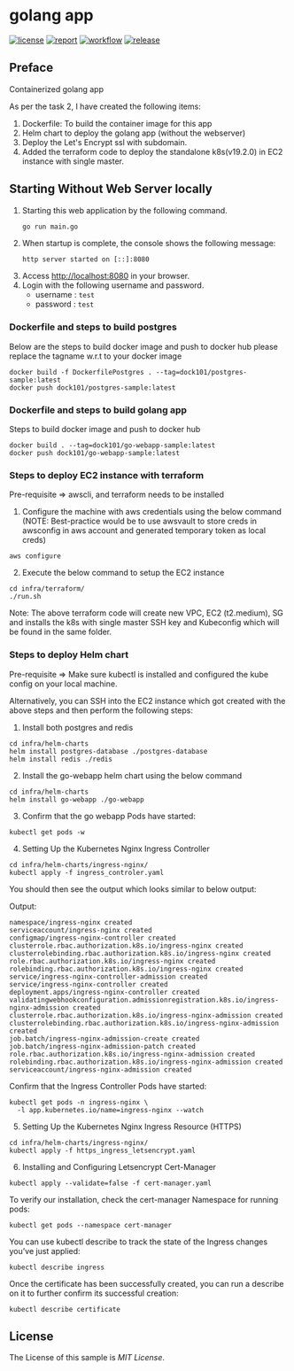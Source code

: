 # golang app

[![license](https://img.shields.io/github/license/Shashankreddysunkara/NavVis-go-webapp?style=for-the-badge)](https://github.com/Shashankreddysunkara/NavVis-go-webapp/blob/main/LICENSE)
[![report](https://goreportcard.com/badge/github.com/Shashankreddysunkara/NavVis-go-webapp?style=for-the-badge)](https://goreportcard.com/report/github.com/Shashankreddysunkara/NavVis-go-webapp)
[![workflow](https://img.shields.io/github/workflow/status/Shashankreddysunkara/NavVis-go-webapp/check?label=check&style=for-the-badge&logo=github)](https://github.com/Shashankreddysunkara/NavVis-go-webapp/actions?query=workflow%3Acheck)
[![release](https://img.shields.io/github/release/Shashankreddysunkara/NavVis-go-webapp?style=for-the-badge&logo=github)](https://github.com/Shashankreddysunkara/NavVis-go-webapp/releases)

## Preface

Containerized golang app 

As per the task 2, I have created the following items:
1. Dockerfile: To build the container image for this app
2. Helm chart to deploy the golang app (without the webserver) 
3. Deploy the Let's Encrypt ssl with subdomain.
4. Added the terraform code to deploy the standalone k8s(v19.2.0) in EC2 instance with single master.

## Starting Without Web Server locally
1. Starting this web application by the following command.
    ```bash
    go run main.go
    ```
2. When startup is complete, the console shows the following message:
    ```
    http server started on [::]:8080
    ```
3. Access [http://localhost:8080](http://localhost:8080) in your browser.
4. Login with the following username and password.
    - username : ``test``
    - password : ``test``

### Dockerfile and steps to build postgres
Below are the steps to build docker image and push to docker hub
please replace the tagname w.r.t to your docker image

```
docker build -f DockerfilePostgres . --tag=dock101/postgres-sample:latest
docker push dock101/postgres-sample:latest
```

### Dockerfile and steps to build golang app

Steps to build docker image and push to docker hub

```
docker build . --tag=dock101/go-webapp-sample:latest
docker push dock101/go-webapp-sample:latest
```

### Steps to deploy EC2 instance with terraform

Pre-requisite => awscli, and terraform needs to be installed 

1. Configure the machine with aws credentials using the below command (NOTE: Best-practice would be to use awsvault to store creds in awsconfig in aws account and generated temporary token as local creds)
```
aws configure
```
2. Execute the below command to setup the EC2 instance
```
cd infra/terraform/
./run.sh
```
Note: 
The above terraform code will create new VPC, EC2 (t2.medium), SG and installs the k8s with single master SSH key and Kubeconfig which will be found in the same folder.


### Steps to deploy Helm chart

Pre-requisite => Make sure kubectl is installed and configured the kube config on your local machine.

Alternatively, you can SSH into the EC2 instance which got created with the above steps and then perform the following steps:

1. Install both postgres and redis
```
cd infra/helm-charts
helm install postgres-database ./postgres-database
helm install redis ./redis
```

2. Install the go-webapp helm chart using the below command

```
cd infra/helm-charts
helm install go-webapp ./go-webapp
```

3. Confirm that the go webapp Pods have started:
```
kubectl get pods -w
```

4. Setting Up the Kubernetes Nginx Ingress Controller
```
cd infra/helm-charts/ingress-nginx/
kubectl apply -f ingress_controler.yaml
```
You should then see the output which looks similar to below output:

Output:
```
namespace/ingress-nginx created
serviceaccount/ingress-nginx created
configmap/ingress-nginx-controller created
clusterrole.rbac.authorization.k8s.io/ingress-nginx created
clusterrolebinding.rbac.authorization.k8s.io/ingress-nginx created
role.rbac.authorization.k8s.io/ingress-nginx created
rolebinding.rbac.authorization.k8s.io/ingress-nginx created
service/ingress-nginx-controller-admission created
service/ingress-nginx-controller created
deployment.apps/ingress-nginx-controller created
validatingwebhookconfiguration.admissionregistration.k8s.io/ingress-nginx-admission created
clusterrole.rbac.authorization.k8s.io/ingress-nginx-admission created
clusterrolebinding.rbac.authorization.k8s.io/ingress-nginx-admission created
job.batch/ingress-nginx-admission-create created
job.batch/ingress-nginx-admission-patch created
role.rbac.authorization.k8s.io/ingress-nginx-admission created
rolebinding.rbac.authorization.k8s.io/ingress-nginx-admission created
serviceaccount/ingress-nginx-admission created
```
Confirm that the Ingress Controller Pods have started:
```
kubectl get pods -n ingress-nginx \
  -l app.kubernetes.io/name=ingress-nginx --watch
```

5. Setting Up the Kubernetes Nginx Ingress Resource (HTTPS)
```
cd infra/helm-charts/ingress-nginx/
kubectl apply -f https_ingress_letsencrypt.yaml
```

6. Installing and Configuring Letsencrypt Cert-Manager
```
kubectl apply --validate=false -f cert-manager.yaml
```
To verify our installation, check the cert-manager Namespace for running pods:

```
kubectl get pods --namespace cert-manager
```

You can use kubectl describe to track the state of the Ingress changes you’ve just applied:

```
kubectl describe ingress
```

Once the certificate has been successfully created, you can run a describe on it to further confirm its successful creation:

```
kubectl describe certificate
```

## License
The License of this sample is *MIT License*.
